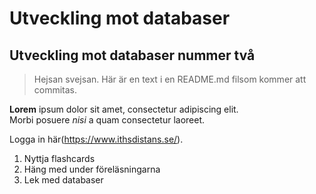 <h1>Utveckling mot databaser</h1>

<h2>Utveckling mot databaser nummer två</h2>

>Hejsan svejsan. Här är en text i en README.md filsom kommer att commitas.

**Lorem** ipsum dolor sit amet, consectetur adipiscing elit.  
Morbi posuere *nisi* a quam consectetur laoreet.

Logga in här(https://www.ithsdistans.se/).

1. Nyttja flashcards
1. Häng med under föreläsningarna
1. Lek med databaser
